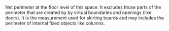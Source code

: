 ﻿Net perimeter at the floor level of this space. It excludes those parts of the perimeter that are created by by virtual boundaries and openings (like doors). It is the measurement used for skirting boards and may includes the perimeter of internal fixed objects like columns.